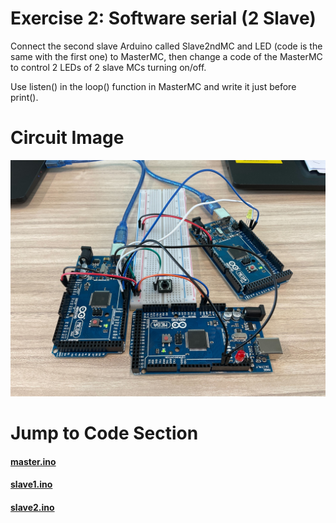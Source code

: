 # Exercise 2: Software serial (2 Slave)

Connect the second slave Arduino called Slave2ndMC and LED (code is the same with the first one) to MasterMC, then change a code of the MasterMC to control 2 LEDs of 2 slave MCs turning on/off.

Use listen() in the loop() function in MasterMC and write it just before print(). 

# Circuit Image

![Circuit Image](./Circuit.jpg)

# Jump to Code Section

#### [master.ino](./master/master.ino)

#### [slave1.ino](./slave1/slave1.ino)

#### [slave2.ino](./slave2/slave2.ino)